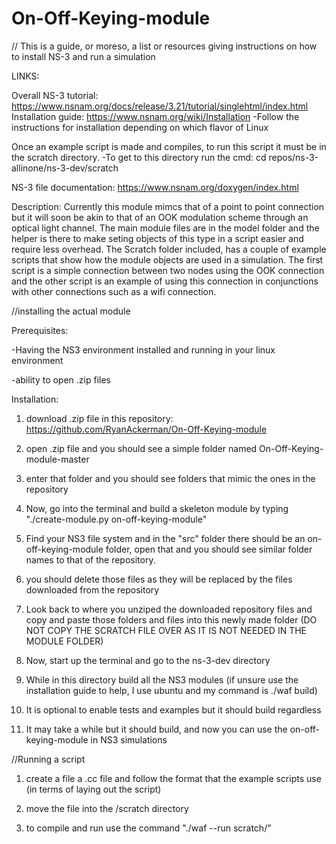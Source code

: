 # On-Off-Keying-module


// This is a guide, or moreso, a list or resources giving instructions on how to install NS-3 and run a simulation

LINKS:

Overall NS-3 tutorial: https://www.nsnam.org/docs/release/3.21/tutorial/singlehtml/index.html
Installation guide: https://www.nsnam.org/wiki/Installation
                -Follow the instructions for installation depending on which flavor of Linux

Once an example script is made and compiles, to run this script it must be in the scratch directory.
                                          -To get to this directory run the cmd: cd repos/ns-3-allinone/ns-3-dev/scratch
                                          
NS-3 file documentation: https://www.nsnam.org/doxygen/index.html

Description:
                Currently this module mimcs that of a point to point connection but it will soon be akin to that of an OOK modulation scheme through an optical light channel. The main module files are in the model folder and the helper is there to make seting objects of this type in a script easier and require less overhead. 
                The Scratch folder included, has a couple of example scripts that show how the module objects are used in a simulation. The first script is a simple connection between two nodes using the OOK connection and the other script is an example of using this connection in conjunctions with other connections such as a wifi connection.


//installing the actual module

Prerequisites:

-Having the NS3 environment installed and running in your linux environment

-ability to open .zip files

Installation:

1) download .zip file in this repository: https://github.com/RyanAckerman/On-Off-Keying-module

2) open .zip file and you should see a simple folder named On-Off-Keying-module-master

3) enter that folder and you should see folders that mimic the ones in the repository

4) Now, go into the terminal and build a skeleton module by typing "./create-module.py on-off-keying-module"

5) Find your NS3 file system and in the "src" folder there should be an on-off-keying-module folder, open that and you should see similar folder names to that of the repository.

6) you should delete those files as they will be replaced by the files downloaded from the repository

7) Look back to where you unziped the downloaded repository files and copy and paste those folders and files into this newly made folder (DO NOT COPY THE SCRATCH FILE OVER AS IT IS NOT NEEDED IN THE MODULE FOLDER)

8) Now, start up the terminal and go to the ns-3-dev directory

9) While in this directory build all the NS3 modules (if unsure use the installation guide to help, I use ubuntu and my command is ./waf build)

10) It is optional to enable tests and examples but it should build regardless

11) It may take a while but it should build, and now you can use the on-off-keying-module in NS3 simulations


//Running a script

1) create a file a .cc file and follow the format that the example scripts use (in terms of laying out the script)

2) move the file into the /scratch directory

3) to compile and run use the command "./waf --run scratch/<filename>"
